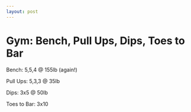 ```yaml
---
layout: post
---
```


# Gym: Bench, Pull Ups, Dips, Toes to Bar

Bench: 5,5,4 @ 155lb (again!)

Pull Ups: 5,3,3 @ 35lb

Dips: 3x5 @ 50lb

Toes to Bar: 3x10
